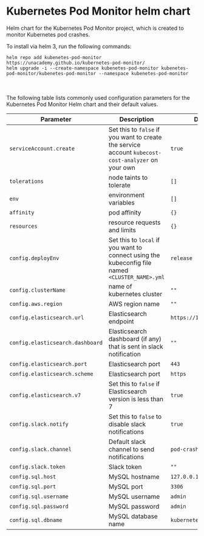 # Kubernetes Pod Monitor helm chart
Helm chart for the Kubernetes Pod Monitor project, which is created to monitor Kubernetes pod crashes.

To install via helm 3, run the following commands:

```
helm repo add kubenetes-pod-monitor https://unacademy.github.io/kubernetes-pod-monitor/
helm upgrade -i --create-namespace kubenetes-pod-monitor kubenetes-pod-monitor/kubenetes-pod-monitor --namespace kubenetes-pod-monitor
```

<br/><br/>
<a name="config-options"></a>
The following table lists commonly used configuration parameters for the Kubernetes Pod Monitor Helm chart and their default values.

Parameter | Description | Default
--------- | ----------- | -------
`serviceAccount.create` | Set this to `false` if you want to create the service account `kubecost-cost-analyzer` on your own | `true`
`tolerations` | node taints to tolerate | `[]`
`env` | environment variables | `[]`
`affinity` | pod affinity | `{}`
`resources` | resource requests and limits | `{}`
`config.deployEnv` | Set this to `local` if you want to connect using the kubeconfig file named `<CLUSTER_NAME>.yml` | `release`
`config.clusterName` | name of kubernetes cluster | `""`
`config.aws.region` | AWS region name | `""`
`config.elasticsearch.url` | Elasticsearch endpoint | `https://127.0.0.1`
`config.elasticsearch.dashboard` | Elasticsearch dashboard (if any) that is sent in slack notification | `""`
`config.elasticsearch.port` | Elasticsearch port | `443`
`config.elasticsearch.scheme` | Elasticsearch port | `https`
`config.elasticsearch.v7` | Set this to `false` if Elasticsearch version is less than 7 | `true`
`config.slack.notify` | Set this to `false` to disable slack notifications | `true`
`config.slack.channel` | Default slack channel to send notifications | `pod-crash-alerts`
`config.slack.token` | Slack token | `""`
`config.sql.host` | MySQL hostname | `127.0.0.1`
`config.sql.port` | MySQL port | `3306`
`config.sql.username` | MySQL username | `admin`
`config.sql.password` | MySQL password | `admin`
`config.sql.dbname` | MySQL database name | `kubernetes_pod_monitor`
